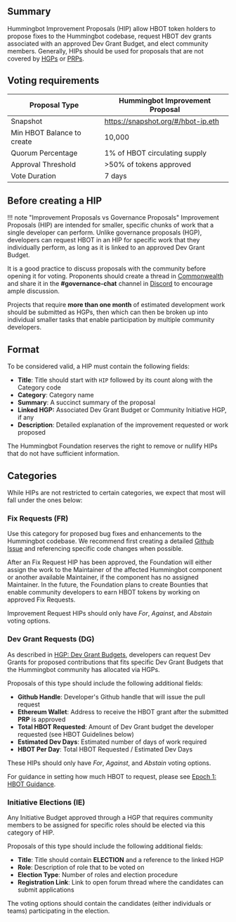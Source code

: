 ## Summary

Hummingbot Improvement Proposals (HIP) allow HBOT token holders to propose fixes to the Hummingbot codebase, request HBOT dev grants associated with an approved Dev Grant Budget, and elect community members. Generally, HIPs should be used for proposals that are not covered by [HGPs](../hgp) or [PRPs](../prp).

## Voting requirements

| Proposal Type                | Hummingbot Improvement Proposal |
| ---------------------------- | ------------------------- |
| Snapshot                     | https://snapshot.org/#/hbot-ip.eth |
| Min HBOT Balance to create   | 10,000                    |
| Quorum Percentage            | 1% of HBOT circulating supply   |
| Approval Threshold           | >50% of tokens approved   |
| Vote Duration                | 7 days                   |

## Before creating a HIP

!!! note "Improvement Proposals vs Governance Proposals"
    Improvement Proposals (HIP) are intended for smaller, specific chunks of work that a single developer can perform. Unlike governance proposals (HGP), developers can request HBOT in an HIP for specific work that they individually perform, as long as it is linked to an approved Dev Grant Budget.

It is a good practice to discuss proposals with the community before opening it for voting. Proponents should create a thread in [Commonwealth](https://commonwealth.im/hummingbot-foundation) and share it in the **#governance-chat** channel in [Discord](https://discord.hummingbot.io) to encourage ample discussion.

Projects that require **more than one month** of estimated development work should be submitted as HGPs, then which can then be broken up into individual smaller tasks that enable participation by multiple community developers.

## Format

To be considered valid, a HIP must contain the following fields:

- **Title**: Title should start with `HIP` followed by its count along with the Category code
- **Category**: Category name
- **Summary**: A succinct summary of the proposal
- **Linked HGP:**  Associated Dev Grant Budget or Community Initiative HGP, if any
- **Description**: Detailed explanation of the improvement requested or work proposed

The Hummingbot Foundation reserves the right to remove or nullify HIPs that do not have sufficient information.

## Categories

While HIPs are not restricted to certain categories, we expect that most will fall under the ones below:

### Fix Requests (FR)

Use this category for proposed bug fixes and enhancements to the Hummingbot codebase. We recommend first creating a detailed [Github Issue](https://github.com/hummingbot/hummingbot/issues) and referencing specific code changes when possible.

After an Fix Request HIP has been approved, the Foundation will either assign the work to the Maintainer of the affected Hummingbot component or another available Maintainer, if the component has no assigned Maintainer. In the future, the Foundation plans to create Bounties that enable community developers to earn HBOT tokens by working on approved Fix Requests.

Improvement Request HIPs should only have *For*, *Against*, and *Abstain* voting options.

### Dev Grant Requests (DG)

As described in [HGP: Dev Grant Budgets](/governance/proposals/hgp/#dev-grant-budget-dg), developers can request Dev Grants for proposed contributions that fits specific Dev Grant Budgets that the Hummingbot community has allocated via HGPs. 

Proposals of this type should include the following additional fields:

- **Github Handle**: Developer's Github handle that will issue the pull request
- **Ethereum Wallet**: Address to receive the HBOT grant after the submitted **PRP** is approved
- **Total HBOT Requested**: Amount of Dev Grant budget the developer requested (see HBOT Guidelines below)
- **Estimated Dev Days**: Estimated number of days of work required
- **HBOT Per Day**: Total HBOT Requested / Estimated Dev Days

These HIPs should only have *For*, *Against*, and *Abstain* voting options.

For guidance in setting how much HBOT to request, please see [Epoch 1: HBOT Guidance](/governance/epochs/#hbot-guidance).

### Initiative Elections (IE)

Any Initiative Budget approved through a HGP that requires community members to be assigned for specific roles should be elected via this category of HIP.

Proposals of this type should include the following additional fields:

- **Title**: Title should contain **ELECTION** and a reference to the linked HGP
- **Role**: Description of role that to be voted on
- **Election Type**: Number of roles and election procedure
- **Registration Link**: Link to open forum thread where the candidates can submit applications

The voting options should contain the candidates (either individuals or teams) participating in the election.
